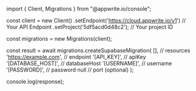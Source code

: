 import { Client, Migrations } from "@appwrite.io/console";

const client = new Client()
    .setEndpoint('https://cloud.appwrite.io/v1') // Your API Endpoint
    .setProject('5df5acd0d48c2'); // Your project ID

const migrations = new Migrations(client);

const result = await migrations.createSupabaseMigration(
    [], // resources
    'https://example.com', // endpoint
    '[API_KEY]', // apiKey
    '[DATABASE_HOST]', // databaseHost
    '[USERNAME]', // username
    '[PASSWORD]', // password
    null // port (optional)
);

console.log(response);
